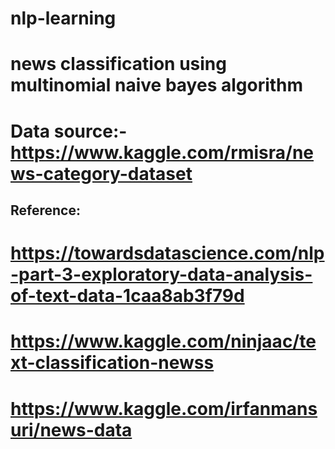 # nlp-learning
# news classification using multinomial naive bayes algorithm
# Data source:- https://www.kaggle.com/rmisra/news-category-dataset
## Reference:
# https://towardsdatascience.com/nlp-part-3-exploratory-data-analysis-of-text-data-1caa8ab3f79d
# https://www.kaggle.com/ninjaac/text-classification-newss 
# https://www.kaggle.com/irfanmansuri/news-data
